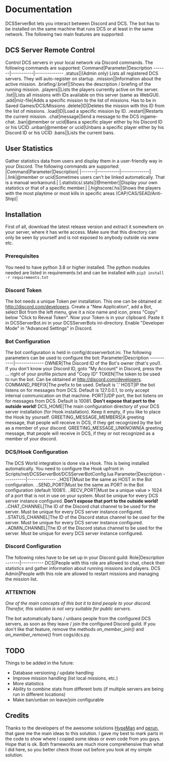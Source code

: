 # Documentation
DCSServerBot lets you interact between Discord and DCS.
The bot has to be installed on the same machine that runs DCS or at least in the same network.
The following two main features are supported:

## DCS Server Remote Control
Control DCS servers in your local network via Discord commands.
The following commands are supported:
Command|Parameter|Description
-------|-----------|--------------
.status||(Admin only) Lists all registered DCS servers. They will auto-register on startup.
.mission||Information about the active mission.
.briefing/.brief||Shows the description / briefing of the running mission.
.players||Lists the players currently active on the server.
.list||Lists all missions with IDs available on this server (same as WebGUI).
.add|miz-file|Adds a specific mission to the list of missions. Has to be in Saved Games/DCS/Missions
.delete|ID|Deletes the mission with this ID from the list of missions.
.load|ID|Load a specific mission by ID.
.restart||Restarts the current mission.
.chat|message|Send a message to the DCS ingame-chat.
.ban|@member or ucid|Bans a specific player either by his Discord ID or his UCID
.unban|@member or ucid|Unbans a specific player either by his Discord ID or his UCID
.bans||Lists the current bans.

## User Statistics
Gather statistics data from users and display them in a user-friendly way in your Discord.
The following commands are supported:
|Command|Parameter|Description|
|-------|-----------|--------------|
|.link|@member or ucid|Sometimes users can't be linked automatically. That is a manual workaround.|
|.statistics/.stats|[@member]|Display your own statistics or that of a specific member.|
|.highscore/.hs||Shows the players with the most playtime or most kills in specific areas (CAP/CAS/SEAD/Anti-Ship)|

## Installation
First of all, download the latest release version and extract it somewhere on your server, where it has write access.
Make sure that this directory can only be seen by yourself and is not exposed to anybody outside via www etc.

### Prerequisites
You need to have python 3.8 or higher installed.
The python modules needed are listed in requirements.txt and can be installed with ```pip3 install -r requirements.txt```

### Discord Token
The bot needs a unique Token per installation. This one can be obtained at http://discord.com/developers.
Create a "New Application", add a Bot, select Bot from the left menu, give it a nice name and icon, press "Copy" below "Click to Reveal Token".
Now your Token is in your clipboard. Paste it in DCSServerBot.ini in your DCSServerBots ini-directory.
Enable "Developer Mode" in "Advanced Settings" in Discord.

### Bot Configuration
The bot configuration is held in config/dcsserverbot.ini. The following parameters can be used to configure the bot:
Parameter|Description
-----------|--------------
OWNER|The Discord ID of the Bot's owner (that's you!). If you don't know your Discord ID, goto "My Account" in Discord, press the ... right of your profile picture and "Copy ID"
TOKEN|The token to be used to run the bot. Can be obtained at http://discord.com/developers.
COMMAND_PREFIX|The prefix to be used. Default is '.'
HOST|IP the bot listens on for messages from DCS. Default is 127.0.0.1, to only accept internal communication on that machine.
PORT|UDP port, the bot listens on for messages from DCS. Default is 10081. **__Don't expose that port to the outside world!__**
DCS_HOME|The main configuration directory of your DCS server installation (for Hook installation). Keep it empty, if you like to place the Hook by yourself.
GREETING_MESSAGE_MEMBERS|A greeting message, that people will receive in DCS, if they get recognized by the bot as a member of your discord.
GREETING_MESSAGE_UNKNOWN|A greeting message, that people will receive in DCS, if they or not recognized as a member of your discord.

### DCS/Hook Configuration
The DCS World integration is done via a Hook. This is being installed automatically.
You need to configure the Hook upfront in Scripts/net/DCSServerBot/DCSServerBotConfig.lua
Parameter|Description
-----------|--------------
..HOST|Must be the same as HOST in the Bot configuration.
..SEND_PORT|Must be the same as PORT in the Bot configuration (default 10081).
..RECV_PORT|Must be a unique value > 1024 of a port that is not in use on your system. Must be unique for every DCS server instance configured. **__Don't expose that port to the outside world!__**
..CHAT_CHANNEL|The ID of the Discord chat channel to be used for the server. Must be unique for every DCS server instance configured.
..STATUS_CHANNEL|The ID of the Discord status channel to be used for the server. Must be unique for every DCS server instance configured.
..ADMIN_CHANNEL|The ID of the Discord status channel to be used for the server. Must be unique for every DCS server instance configured.

### Discord Configuration
The following roles have to be set up in your Discord guild:
Role|Description
-------|-----------
DCS|People with this role are allowed to chat, check their statistics and gather information about running missions and players.
DCS Admin|People with this role are allowed to restart missions and managing the mission list.

### **ATTENTION**
_One of the main concepts of this bot it to bind people to your discord. Therefor, this solution is not very suitable for public servers._

The bot automatically bans / unbans people from the configured DCS servers, as soon as they leave / join the configured Discord guild.
If you don't like that feature, remove the methods _on_member_join()_ and _on_member_remove()_ from cogs/dcs.py.

## TODO
Things to be added in the future:
* Database versioning / update handling
* Improve mission handling (list local missions, etc.)
* More statistics
* Ability to combine stats from different bots (if multiple servers are being run in different locations)
* Make ban/unban on leave/join configurable

## Credits
Thanks to the developers of the awesome solutions [HypeMan](https://github.com/robscallsign/HypeMan) and [perun](https://github.com/szporwolik/perun), that gave me the main ideas to this solution.
I gave my best to mark parts in the code to show where I copied some ideas or even code from you guys. Hope that is ok.
Both frameworks are much more comprehensive than what I did here, so you better check those out before you look at my simple solution.
